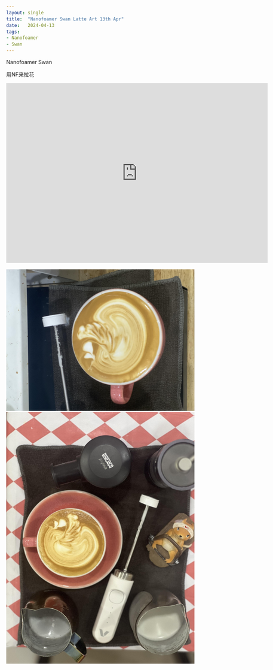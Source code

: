 ```yaml
---
layout: single
title:  "Nanofoamer Swan Latte Art 13th Apr"
date:   2024-04-13
tags:
- Nanofoamer
- Swan
---
```


Nanofoamer Swan

用NF来拉花


<div class="embed-container">
  <iframe
      src="https://www.youtube.com/embed/k5-blBDVmqc"
      width="700"
      height="480"
      frameborder="0"
      allowfullscreen="true">
  </iframe>
</div>


![](/assets/img/2024/04/13/IMG_5523.jpg)
![](/assets/img/2024/04/13/IMG_5527.jpg)
